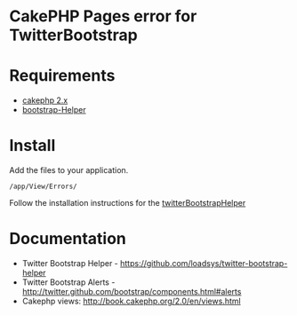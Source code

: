 CakePHP Pages error for TwitterBootstrap
==========================================================================================

Requirements
==========================================================================================
 - [cakephp 2.x](https://github.com/cakephp/cakephp)
 - [bootstrap-Helper](https://github.com/loadsys/twitter-bootstrap-helper)

Install
==========================================================================================
Add the files to your application.

	/app/View/Errors/

Follow the installation instructions for the [twitterBootstrapHelper](https://github.com/loadsys/twitter-bootstrap-helper)

Documentation
==========================================================================================

 - Twitter Bootstrap Helper - <https://github.com/loadsys/twitter-bootstrap-helper>
 - Twitter Bootstrap Alerts - <http://twitter.github.com/bootstrap/components.html#alerts>
 - Cakephp views: http://book.cakephp.org/2.0/en/views.html
